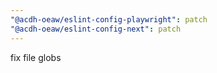 ```yaml
---
"@acdh-oeaw/eslint-config-playwright": patch
"@acdh-oeaw/eslint-config-next": patch
---
```


fix file globs
